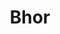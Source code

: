 ---
key: "1"
title: "Bhor"
shortDescription: "2D Shoot 'em up game."
description: ""
thumbnail: "/bhor/bhor.png"
bannerImage: "/bhor/bhor.png"
logoImage: "/bhor/logo.png"
demoLink: "https://kuehldy.itch.io/bhor"
---